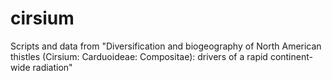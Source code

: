 # cirsium
Scripts and data from "Diversification and biogeography of North American thistles (Cirsium: Carduoideae: Compositae): drivers of a rapid continent-wide radiation"

